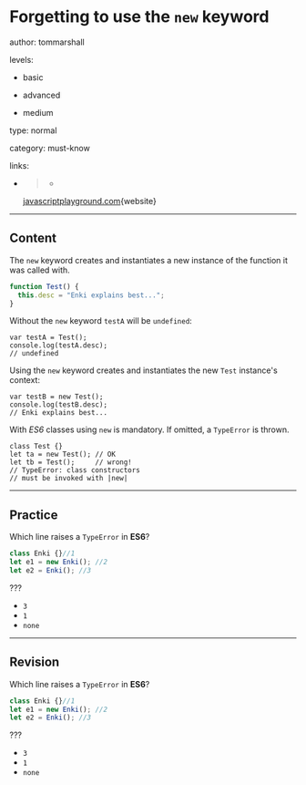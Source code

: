 # Forgetting to use the `new` keyword
author: tommarshall

levels:

  - basic

  - advanced

  - medium

type: normal

category: must-know

links:

  - >-
    [javascriptplayground.com](http://javascriptplayground.com/blog/2012/12/the-new-keyword-in-javascript/){website}

---
## Content

The `new` keyword creates and instantiates  a new instance of the function it was called with.

```JavaScript
function Test() {
  this.desc = "Enki explains best...";
}
```
Without the `new` keyword `testA` will be `undefined`:
```
var testA = Test();
console.log(testA.desc);
// undefined
```
Using the `new` keyword creates and instantiates the new `Test` instance's context:
```
var testB = new Test();
console.log(testB.desc);
// Enki explains best...
```
With *ES6* classes using `new` is mandatory.
If omitted, a `TypeError` is thrown.
```
class Test {}
let ta = new Test(); // OK
let tb = Test();     // wrong!
// TypeError: class constructors
// must be invoked with |new|
```

---
## Practice

Which line raises a `TypeError` in **ES6**?
```javascript
class Enki {}//1
let e1 = new Enki(); //2
let e2 = Enki(); //3
```
???
* `3`
* `1`
* `none`

---
## Revision

Which line raises a `TypeError` in **ES6**?
```javascript
class Enki {}//1
let e1 = new Enki(); //2
let e2 = Enki(); //3
```
???
* `3`
* `1`
* `none`
